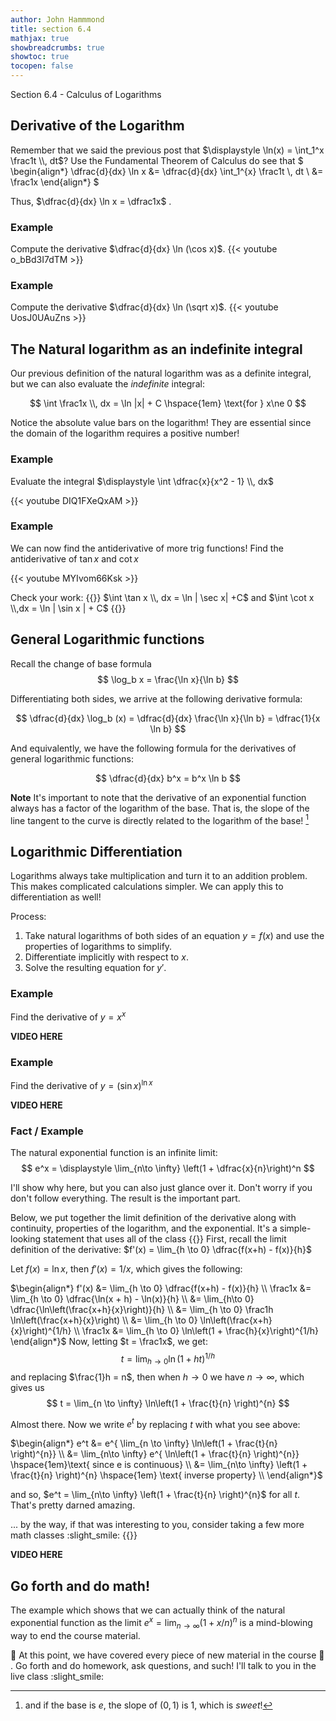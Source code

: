 ```yaml
---
author: John Hammmond
title: section 6.4
mathjax: true
showbreadcrumbs: true
showtoc: true
tocopen: false
---
```


Section 6.4 - Calculus of Logarithms
<!--more-->

## Derivative of the Logarithm

Remember that we said the previous post that $\displaystyle \ln(x) = \int_1^x \frac1t \\, dt$?
Use the Fundamental Theorem of Calculus do see that 
$
\begin{align*}
\dfrac{d}{dx} \ln x &= \dfrac{d}{dx} \int_1^{x} \frac1t \\, dt \\
&= \frac1x
\end{align*} $

Thus, $\dfrac{d}{dx} \ln x = \dfrac1x$ . 

### Example 
Compute the derivative $\dfrac{d}{dx} \ln (\cos x)$.
{{< youtube o_bBd3I7dTM >}}

### Example 
Compute the derivative $\dfrac{d}{dx} \ln (\sqrt x)$.
{{< youtube UosJ0UAuZns >}}


## The Natural logarithm as an indefinite integral

Our previous definition of the natural logarithm was as a definite integral, but we can also evaluate the *indefinite* integral:

$$
\int \frac1x \\, dx = \ln |x| + C  \hspace{1em} \text{for } x\ne 0
$$

Notice the absolute value bars on the logarithm! They are essential since the domain of the logarithm requires a positive number!

### Example

Evaluate the integral $\displaystyle \int \dfrac{x}{x^2 - 1} \\, dx$

{{< youtube DIQ1FXeQxAM >}}

### Example

We can now find the antiderivative of more trig functions! Find the antiderivative of $\tan x$ and $\cot x$

{{< youtube MYIvom66Ksk >}}

Check your work:
{{<spoiler>}}
$\int \tan x \\, dx = \ln | \sec x| +C$ and $\int \cot x \\,dx = \ln | \sin x | + C$
{{</spoiler>}}



## General Logarithmic functions

Recall the change of base formula 
$$
\log_b x = \frac{\ln x}{\ln b}
$$

Differentiating both sides, we arrive at the following derivative formula:

$$
\dfrac{d}{dx} \log_b (x) = \dfrac{d}{dx} \frac{\ln x}{\ln b} = \dfrac{1}{x \ln b}
$$

And equivalently, we have the following formula for the derivatives of general logarithmic functions:

$$
\dfrac{d}{dx} b^x = b^x \ln b
$$

**Note** It's important to note that the derivative of an exponential function always has a factor of the logarithm of the base. That is, the slope of the line tangent to the curve is directly related to the logarithm of the base! [^1]

## Logarithmic Differentiation

Logarithms always take multiplication and turn it to an addition problem. This makes complicated calculations simpler. We can apply this to differentiation as well!

Process:
1. Take natural logarithms of both sides of an equation $y=f(x)$ and use the properties of logarithms to simplify.
2. Differentiate implicitly with respect to $x$.
3. Solve the resulting equation for $y'$.

### Example

Find the derivative of $y = x^x$

**VIDEO HERE**

### Example
Find the derivative of $y= (\sin x)^{\ln x}$

**VIDEO HERE**


### Fact / Example
The natural exponential function is an infinite limit:  
$$
e^x = \displaystyle \lim_{n\to \infty} \left(1 + \dfrac{x}{n}\right)^n
$$

I'll show why here, but you can also just glance over it. Don't worry if you don't follow everything. The result is the important part. 

Below, we put together the limit definition of the derivative along with continuity, properties of the logarithm, and the exponential. It's a simple-looking statement that uses all of the class
{{<spoiler>}}
First, recall the limit definition of the derivative: 
$f'(x) = \lim_{h \to 0} \dfrac{f(x+h) - f(x)}{h}$

Let $f(x) = \ln x$, then $f'(x) = 1/x$, which gives the following:

$\begin{align*}
f'(x) &= \lim_{h \to 0} \dfrac{f(x+h) - f(x)}{h} \\
\frac1x &= \lim_{h \to 0} \dfrac{\ln(x + h) - \ln(x)}{h} \\
&= \lim_{h\to 0} \dfrac{\ln\left(\frac{x+h}{x}\right)}{h} \\
&= \lim_{h \to 0} \frac1h \ln\left(\frac{x+h}{x}\right) \\
&= \lim_{h \to 0} \ln\left(\frac{x+h}{x}\right)^{1/h} \\
\frac1x &= \lim_{h \to 0} \ln\left(1 + \frac{h}{x}\right)^{1/h}
\end{align*}$
Now, letting $t = \frac1x$, we get: 
$$
t = \lim_{h \to 0} \ln\left(1 + ht \right)^{1/h}
$$
and replacing $\frac{1}h = n$, then when $h \to 0$ we have $n \to \infty$, which gives us
$$
t = \lim_{n \to \infty} \ln\left(1 + \frac{t}{n} \right)^{n}
$$

Almost there. Now we write $e^t$ by replacing $t$ with what you see above: 

$\begin{align*}
e^t &= e^{ \lim_{n \to \infty} \ln\left(1 + \frac{t}{n} \right)^{n}} \\ 
&= \lim_{n\to \infty} e^{ \ln\left(1 + \frac{t}{n} \right)^{n}}  \hspace{1em}\text{ since e is continuous} \\
&= \lim_{n\to \infty} \left(1 + \frac{t}{n} \right)^{n} \hspace{1em} \text{ inverse property} \\
\end{align*}$

and so, $e^t =  \lim_{n\to \infty} \left(1 + \frac{t}{n} \right)^{n}$ for all $t$. That's pretty darned amazing. 

... by the way, if that was interesting to you, consider taking a few more math classes :slight_smile: 
{{</spoiler>}}



**VIDEO HERE**



## Go forth and do math!
The example which shows that we can actually think of the natural exponential function as the limit $e^x = \lim_{n\to \infty} (1+x/n)^n$ is a mind-blowing way to end the course material.

🎉 At this point, we have covered every piece of new material in the course :confetti_ball: . Go forth and do homework, ask questions, and such! I'll talk to you in the live class :slight_smile: 





[^1]: and if the base is $e$, the slope of $(0,1)$ is 1, which is *sweet*!